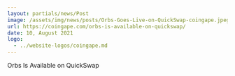 ```yaml
---
layout: partials/news/Post
image: /assets/img/news/posts/Orbs-Goes-Live-on-QuickSwap-coingape.jpeg
url: https://coingape.com/orbs-is-available-on-quickswap/
date: 10, August 2021
logo: 
  - ../website-logos/coingape.md
---
```


Orbs Is Available on QuickSwap
